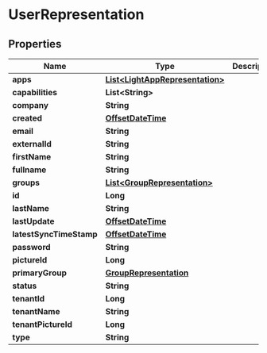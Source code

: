 
# UserRepresentation

## Properties
Name | Type | Description | Notes
------------ | ------------- | ------------- | -------------
**apps** | [**List&lt;LightAppRepresentation&gt;**](LightAppRepresentation.md) |  |  [optional]
**capabilities** | **List&lt;String&gt;** |  |  [optional]
**company** | **String** |  |  [optional]
**created** | [**OffsetDateTime**](OffsetDateTime.md) |  |  [optional]
**email** | **String** |  |  [optional]
**externalId** | **String** |  |  [optional]
**firstName** | **String** |  |  [optional]
**fullname** | **String** |  |  [optional]
**groups** | [**List&lt;GroupRepresentation&gt;**](GroupRepresentation.md) |  |  [optional]
**id** | **Long** |  |  [optional]
**lastName** | **String** |  |  [optional]
**lastUpdate** | [**OffsetDateTime**](OffsetDateTime.md) |  |  [optional]
**latestSyncTimeStamp** | [**OffsetDateTime**](OffsetDateTime.md) |  |  [optional]
**password** | **String** |  |  [optional]
**pictureId** | **Long** |  |  [optional]
**primaryGroup** | [**GroupRepresentation**](GroupRepresentation.md) |  |  [optional]
**status** | **String** |  |  [optional]
**tenantId** | **Long** |  |  [optional]
**tenantName** | **String** |  |  [optional]
**tenantPictureId** | **Long** |  |  [optional]
**type** | **String** |  |  [optional]



